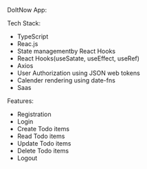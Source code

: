 DoItNow App:

Tech Stack:
* TypeScript
* Reac.js
* State managementby React Hooks
* React Hooks(useSatate, useEffect, useRef)
* Axios
* User Authorization using JSON web tokens
* Calender rendering using date-fns 
* Saas

Features:
* Registration
* Login
* Create Todo items
* Read Todo items
* Update Todo items
* Delete Todo items
* Logout
